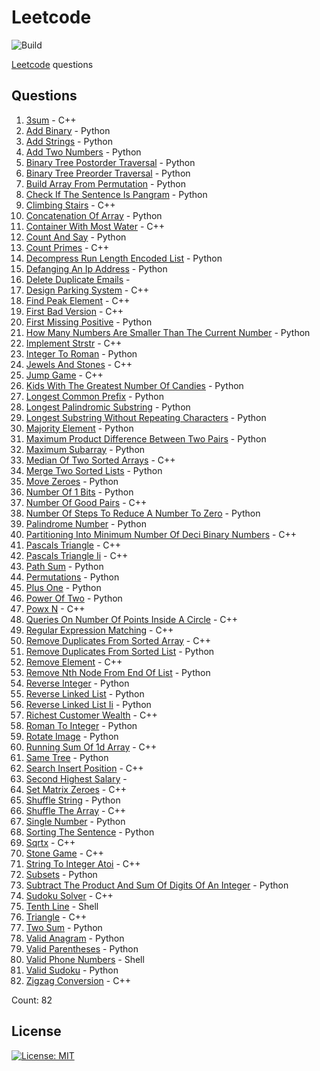 # Leetcode

![Build](https://github.com/Zeyu-Li/leetcode/workflows/Generate%20MD/badge.svg)

[Leetcode](https://leetcode.com/) questions



## Questions 
 1. [3sum](https://leetcode.com/problems/3sum) - C++ 
 2. [Add Binary](https://leetcode.com/problems/add-binary) - Python 
 3. [Add Strings](https://leetcode.com/problems/add-strings) - Python 
 4. [Add Two Numbers](https://leetcode.com/problems/add-two-numbers) - Python 
 5. [Binary Tree Postorder Traversal](https://leetcode.com/problems/binary-tree-postorder-traversal) - Python 
 6. [Binary Tree Preorder Traversal](https://leetcode.com/problems/binary-tree-preorder-traversal) - Python 
 7. [Build Array From Permutation](https://leetcode.com/problems/build-array-from-permutation) - Python 
 8. [Check If The Sentence Is Pangram](https://leetcode.com/problems/check-if-the-sentence-is-pangram) - Python 
 9. [Climbing Stairs](https://leetcode.com/problems/climbing-stairs) - C++ 
 10. [Concatenation Of Array](https://leetcode.com/problems/concatenation-of-array) - Python 
 11. [Container With Most Water](https://leetcode.com/problems/container-with-most-water) - C++ 
 12. [Count And Say](https://leetcode.com/problems/count-and-say) - Python 
 13. [Count Primes](https://leetcode.com/problems/count-primes) - C++ 
 14. [Decompress Run Length Encoded List](https://leetcode.com/problems/decompress-run-length-encoded-list) - Python 
 15. [Defanging An Ip Address](https://leetcode.com/problems/defanging-an-ip-address) - Python 
 16. [Delete Duplicate Emails](https://leetcode.com/problems/delete-duplicate-emails) -  
 17. [Design Parking System](https://leetcode.com/problems/design-parking-system) - C++ 
 18. [Find Peak Element](https://leetcode.com/problems/find-peak-element) - C++ 
 19. [First Bad Version](https://leetcode.com/problems/first-bad-version) - C++ 
 20. [First Missing Positive](https://leetcode.com/problems/first-missing-positive) - Python 
 21. [How Many Numbers Are Smaller Than The Current Number](https://leetcode.com/problems/how-many-numbers-are-smaller-than-the-current-number) - Python 
 22. [Implement Strstr](https://leetcode.com/problems/implement-strstr) - C++ 
 23. [Integer To Roman](https://leetcode.com/problems/integer-to-roman) - Python 
 24. [Jewels And Stones](https://leetcode.com/problems/jewels-and-stones) - C++ 
 25. [Jump Game](https://leetcode.com/problems/jump-game) - C++ 
 26. [Kids With The Greatest Number Of Candies](https://leetcode.com/problems/kids-with-the-greatest-number-of-candies) - Python 
 27. [Longest Common Prefix](https://leetcode.com/problems/longest-common-prefix) - Python 
 28. [Longest Palindromic Substring](https://leetcode.com/problems/longest-palindromic-substring) - Python 
 29. [Longest Substring Without Repeating Characters](https://leetcode.com/problems/longest-substring-without-repeating-characters) - Python 
 30. [Majority Element](https://leetcode.com/problems/majority-element) - Python 
 31. [Maximum Product Difference Between Two Pairs](https://leetcode.com/problems/maximum-product-difference-between-two-pairs) - Python 
 32. [Maximum Subarray](https://leetcode.com/problems/maximum-subarray) - Python 
 33. [Median Of Two Sorted Arrays](https://leetcode.com/problems/median-of-two-sorted-arrays) - C++ 
 34. [Merge Two Sorted Lists](https://leetcode.com/problems/merge-two-sorted-lists) - Python 
 35. [Move Zeroes](https://leetcode.com/problems/move-zeroes) - Python 
 36. [Number Of 1 Bits](https://leetcode.com/problems/number-of-1-bits) - Python 
 37. [Number Of Good Pairs](https://leetcode.com/problems/number-of-good-pairs) - C++ 
 38. [Number Of Steps To Reduce A Number To Zero](https://leetcode.com/problems/number-of-steps-to-reduce-a-number-to-zero) - Python 
 39. [Palindrome Number](https://leetcode.com/problems/palindrome-number) - Python 
 40. [Partitioning Into Minimum Number Of Deci Binary Numbers](https://leetcode.com/problems/partitioning-into-minimum-number-of-deci-binary-numbers) - C++ 
 41. [Pascals Triangle](https://leetcode.com/problems/pascals-triangle) - C++ 
 42. [Pascals Triangle Ii](https://leetcode.com/problems/pascals-triangle-ii) - C++ 
 43. [Path Sum](https://leetcode.com/problems/path-sum) - Python 
 44. [Permutations](https://leetcode.com/problems/permutations) - Python 
 45. [Plus One](https://leetcode.com/problems/plus-one) - Python 
 46. [Power Of Two](https://leetcode.com/problems/power-of-two) - Python 
 47. [Powx N](https://leetcode.com/problems/powx-n) - C++ 
 48. [Queries On Number Of Points Inside A Circle](https://leetcode.com/problems/queries-on-number-of-points-inside-a-circle) - C++ 
 49. [Regular Expression Matching](https://leetcode.com/problems/regular-expression-matching) - C++ 
 50. [Remove Duplicates From Sorted Array](https://leetcode.com/problems/remove-duplicates-from-sorted-array) - C++ 
 51. [Remove Duplicates From Sorted List](https://leetcode.com/problems/remove-duplicates-from-sorted-list) - Python 
 52. [Remove Element](https://leetcode.com/problems/remove-element) - C++ 
 53. [Remove Nth Node From End Of List](https://leetcode.com/problems/remove-nth-node-from-end-of-list) - Python 
 54. [Reverse Integer](https://leetcode.com/problems/reverse-integer) - Python 
 55. [Reverse Linked List](https://leetcode.com/problems/reverse-linked-list) - Python 
 56. [Reverse Linked List Ii](https://leetcode.com/problems/reverse-linked-list-ii) - Python 
 57. [Richest Customer Wealth](https://leetcode.com/problems/richest-customer-wealth) - C++ 
 58. [Roman To Integer](https://leetcode.com/problems/roman-to-integer) - Python 
 59. [Rotate Image](https://leetcode.com/problems/rotate-image) - Python 
 60. [Running Sum Of 1d Array](https://leetcode.com/problems/running-sum-of-1d-array) - C++ 
 61. [Same Tree](https://leetcode.com/problems/same-tree) - Python 
 62. [Search Insert Position](https://leetcode.com/problems/search-insert-position) - C++ 
 63. [Second Highest Salary](https://leetcode.com/problems/second-highest-salary) -  
 64. [Set Matrix Zeroes](https://leetcode.com/problems/set-matrix-zeroes) - C++ 
 65. [Shuffle String](https://leetcode.com/problems/shuffle-string) - Python 
 66. [Shuffle The Array](https://leetcode.com/problems/shuffle-the-array) - C++ 
 67. [Single Number](https://leetcode.com/problems/single-number) - Python 
 68. [Sorting The Sentence](https://leetcode.com/problems/sorting-the-sentence) - Python 
 69. [Sqrtx](https://leetcode.com/problems/sqrtx) - C++ 
 70. [Stone Game](https://leetcode.com/problems/stone-game) - C++ 
 71. [String To Integer Atoi](https://leetcode.com/problems/string-to-integer-atoi) - C++ 
 72. [Subsets](https://leetcode.com/problems/subsets) - Python 
 73. [Subtract The Product And Sum Of Digits Of An Integer](https://leetcode.com/problems/subtract-the-product-and-sum-of-digits-of-an-integer) - Python 
 74. [Sudoku Solver](https://leetcode.com/problems/sudoku-solver) - C++ 
 75. [Tenth Line](https://leetcode.com/problems/tenth-line) - Shell 
 76. [Triangle](https://leetcode.com/problems/triangle) - C++ 
 77. [Two Sum](https://leetcode.com/problems/two-sum) - Python 
 78. [Valid Anagram](https://leetcode.com/problems/valid-anagram) - Python 
 79. [Valid Parentheses](https://leetcode.com/problems/valid-parentheses) - Python 
 80. [Valid Phone Numbers](https://leetcode.com/problems/valid-phone-numbers) - Shell 
 81. [Valid Sudoku](https://leetcode.com/problems/valid-sudoku) - Python 
 82. [Zigzag Conversion](https://leetcode.com/problems/zigzag-conversion) - C++ 

Count: 82


## License

[![License: MIT](https://img.shields.io/badge/License-MIT-blue.svg)](https://opensource.org/licenses/MIT)